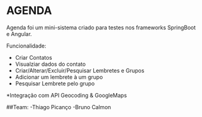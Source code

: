# AGENDA



Agenda foi um mini-sistema criado para testes nos frameworks SpringBoot e Angular.

Funcionalidade:
  - Criar Contatos
  - Visualziar dados do contato
  - Criar/Alterar/Excluir/Pesquisar Lembretes e Grupos
  - Adicionar um lembrete à um grupo
  - Pesquisar Lembrete pelo grupo

*Integração com API Geocoding & GoogleMaps

##Team: 
-Thiago Picanço
-Bruno Calmon


